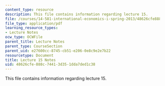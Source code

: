 ```yaml
---
content_type: resource
description: This file contains information regarding lecture 15.
file: /courses/14-581-international-economics-i-spring-2013/48626cfe888c74413d351dda7ded1c38_MIT14_581S13_classnotes15.pdf
file_type: application/pdf
learning_resource_types:
- Lecture Notes
ocw_type: OCWFile
parent_title: Lecture Notes
parent_type: CourseSection
parent_uid: e27600cc-8745-cb51-e206-0e8c9e2e7b22
resourcetype: Document
title: Lecture 15 Notes
uid: 48626cfe-888c-7441-3d35-1dda7ded1c38
---
```

This file contains information regarding lecture 15.